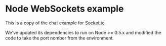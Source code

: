 # Node WebSockets example

This is a copy of the chat example for [Socket.io](http://socket.io).

We've updated its dependencies to run on Node >= 0.5.x and modified the
code to take the port nomber from the environment.
